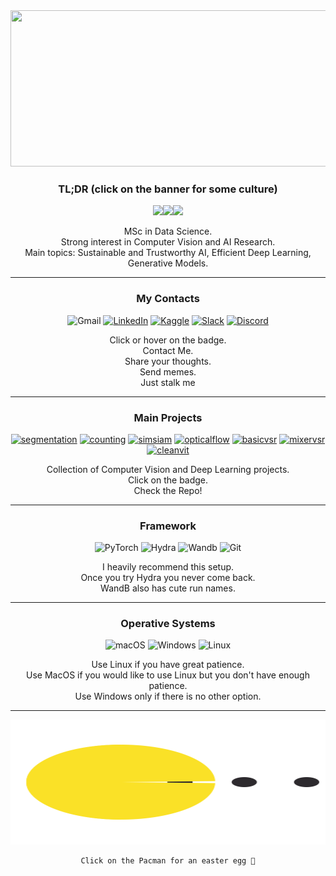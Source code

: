 <div align="center">
<a href="https://pjreddie.com/static/Redmon%20Resume.pdf">
	<img src="https://user-images.githubusercontent.com/91251307/232781280-b3ea770d-0658-4ce6-88c3-06fe3f68b116.png" width="800" height="250"/>
</a>
	
### TL;DR (click on the banner for some culture)

<img src="https://user-images.githubusercontent.com/91251307/212358644-24bc2e70-d10b-49cc-98a4-5bb7a2a6d81a.svg" height="28"/><img src="https://user-images.githubusercontent.com/91251307/212359249-b6aa2a6a-521e-4575-baa3-cca62788d412.svg" height="28"/><img src="https://user-images.githubusercontent.com/91251307/212359247-d2ab1f0a-2f6e-48bb-a27d-d872b3dd916c.svg" height="28"/>

MSc in Data Science. <br/>
Strong interest in Computer Vision and AI Research. <br/>
Main topics: Sustainable and Trustworthy AI, Efficient Deep Learning, Generative Models.

<hr style="border:1px black">

### My Contacts

![Gmail](https://img.shields.io/badge/gmail-D14836?style=for-the-badge&logo=gmail&logoColor=white "ghinassiarturo8@gmail.com")
[![LinkedIn](https://img.shields.io/badge/linkedin-%230077B5.svg?style=for-the-badge&logo=linkedin&logoColor=white)](https://www.linkedin.com/in/arturo-ghinassi-50b8a0219/)
[![Kaggle](https://img.shields.io/badge/kaggle-035a7d?style=for-the-badge&logo=kaggle&logoColor=white)](https://kaggle.com/santurini)
[![Slack](https://img.shields.io/badge/slack-4A154B?style=for-the-badge&logo=slack&logoColor=white)](https://join.slack.com/t/contactme-hq/shared_invite/zt-1mzhdt2hh-lEZ1_TJXyqa_5uxNMvilmQ)
[![Discord](https://img.shields.io/badge/discord-%235865F2.svg?style=for-the-badge&logo=discord&logoColor=white)](https://discord.com/users/897758304598642709)

Click or hover on the badge.<br/>
Contact Me.<br/>
Share your thoughts.<br/>
Send memes.<br/>
Just stalk me

<hr style="border:1px black">

### Main Projects
	
[![segmentation](https://custom-icon-badges.demolab.com/badge/semantic_segmentation-DDA0DD?style=for-the-badge&logo=drone-color)](https://github.com/santurini/semantic-segmentation-pytorch)
[![counting](https://custom-icon-badges.demolab.com/badge/object_counting-008B8B?style=for-the-badge&logo=galaxy)](https://github.com/santurini/galaxy-countr)
[![simsiam](https://custom-icon-badges.demolab.com/badge/self_supervised_learning-F64935?style=for-the-badge&logo=git-extensions)](https://github.com/santurini/simsiam-tf)
[![opticalflow](https://img.shields.io/badge/optical_flow-0194E2?style=for-the-badge&logo=mlflow&logoColor=white)](https://github.com/santurini/raft)
[![basicvsr](https://img.shields.io/badge/video_super_resolution-1AB7EA?style=for-the-badge&logo=vimeo&logoColor=white)](https://github.com/santurini/basicvsr)
[![mixervsr](https://img.shields.io/badge/image_super_resolution-96060C?style=for-the-badge&logo=pixabay&logoColor=white)](https://github.com/santurini/mixervsr)
[![cleanvit](https://img.shields.io/badge/image_restoration-7EBC6F?style=for-the-badge&logo=openstreetmap&logoColor=white)](https://github.com/santurini/cleanvit)	

Collection of Computer Vision and Deep Learning projects.<br/>
Click on the badge.<br/>
Check the Repo!

<hr style="border:1px black">

### Framework

![PyTorch](https://img.shields.io/badge/PyTorch-%23EE4C2C.svg?style=for-the-badge&logo=PyTorch&logoColor=white)
![Hydra](https://img.shields.io/badge/hydra-319795?style=for-the-badge&logo=dungeonsanddragons&logoColor=white)
![Wandb](https://img.shields.io/badge/Wandb-FFCC33?style=for-the-badge&logo=WeightsAndBiases&logoColor=black)
![Git](https://img.shields.io/badge/git-%23F05033.svg?style=for-the-badge&logo=git&logoColor=white)

I heavily recommend this setup.<br/>
Once you try Hydra you never come back.<br/>
WandB also has cute run names.

<hr style="border:1px black">

### Operative Systems

![macOS](https://img.shields.io/badge/mac%20os-000000?style=for-the-badge&logo=macos&logoColor=F0F0F0)
![Windows](https://img.shields.io/badge/Windows-0078D6?style=for-the-badge&logo=windows&logoColor=white)
![Linux](https://img.shields.io/badge/Linux-FCC624?style=for-the-badge&logo=linux&logoColor=black)

Use Linux if you have great patience.<br/>
Use MacOS if you would like to use Linux but you don't have enough patience.<br/>
Use Windows only if there is no other option.

<hr style="border:1px black">
<a href="https://it.crazygames.com/gioco/pacman">
	<img src="https://raw.githubusercontent.com/Aniket965/Aniket965/master/pacman.svg?sanitize=true" width="600" height="200">
</a>		

	Click on the Pacman for an easter egg 🥚

</div>

	
